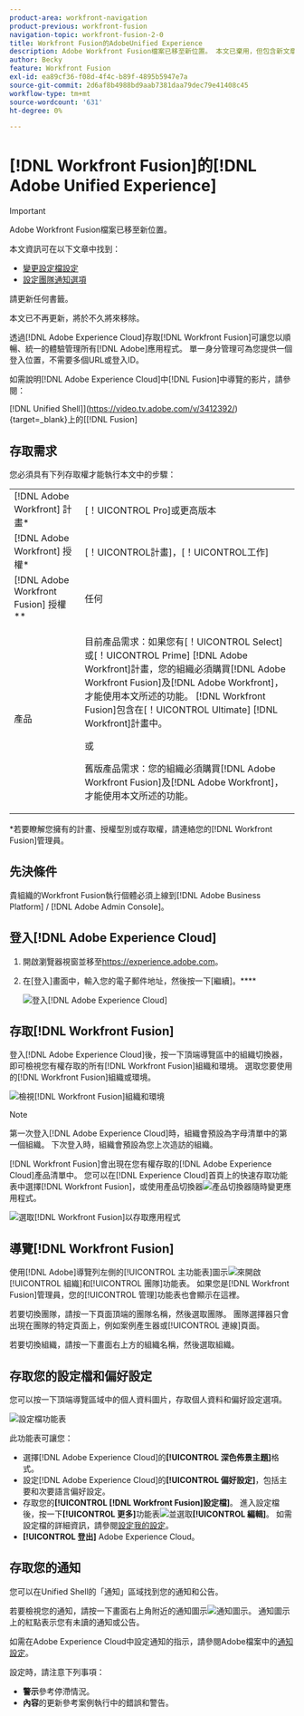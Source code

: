 ```yaml
---
product-area: workfront-navigation
product-previous: workfront-fusion
navigation-topic: workfront-fusion-2-0
title: Workfront Fusion的AdobeUnified Experience
description: Adobe Workfront Fusion檔案已移至新位置。 本文已棄用，但包含新文章的連結，內容涵蓋此功能。
author: Becky
feature: Workfront Fusion
exl-id: ea89cf36-f08d-4f4c-b89f-4895b5947e7a
source-git-commit: 2d6af8b4988bd9aab7381daa79dec79e41408c45
workflow-type: tm+mt
source-wordcount: '631'
ht-degree: 0%

---
```


# [!DNL Workfront Fusion]的[!DNL Adobe Unified Experience]

>[!IMPORTANT]
>
>Adobe Workfront Fusion檔案已移至新位置。
>
>本文資訊可在以下文章中找到：
>
>* [變更設定檔設定](https://experienceleague.adobe.com/docs/workfront-fusion/using/get-started-with-fusion/navigate-workfront-fusion/change-profile-settings.html)
>* [設定團隊通知選項](https://experienceleague.adobe.com/docs/workfront-fusion/using/set-up-and-manage-fusion/set-up-and-manage-orgs-and-teams/set-up-orgs-teams-and-users/set-team-notification-options.html)
>
>請更新任何書籤。
>
>本文已不再更新，將於不久將來移除。

透過[!DNL Adobe Experience Cloud]存取[!DNL Workfront Fusion]可讓您以順暢、統一的體驗管理所有[!DNL Adobe]應用程式。 單一身分管理可為您提供一個登入位置，不需要多個URL或登入ID。

如需說明[!DNL Adobe Experience Cloud]中[!DNL Fusion]中導覽的影片，請參閱：

 [!DNL Unified Shell]](https://video.tv.adobe.com/v/3412392/){target=_blank}上的[[!DNL Fusion] 

## 存取需求

您必須具有下列存取權才能執行本文中的步驟：

<table style="table-layout:auto"> 
 <col> 
 <col> 
 <tbody> 
  <tr> 
   <td role="rowheader">[!DNL Adobe Workfront] 計畫*</td> 
   <td> <p>[！UICONTROL Pro]或更高版本</p> </td> 
  </tr> 
  <tr data-mc-conditions=""> 
   <td role="rowheader">[!DNL Adobe Workfront] 授權*</td> 
   <td> <p>[！UICONTROL計畫]，[！UICONTROL工作]</p> </td> 
  </tr> 
  <tr> 
   <td role="rowheader">[!DNL Adobe Workfront Fusion] 授權**</td> 
   <td>
   <p>任何</p> 
  </tr> 
  <tr> 
   <td role="rowheader">產品</td> 
   <td>
   <p>目前產品需求：如果您有[！UICONTROL Select]或[！UICONTROL Prime] [!DNL Adobe Workfront]計畫，您的組織必須購買[!DNL Adobe Workfront Fusion]及[!DNL Adobe Workfront]，才能使用本文所述的功能。 [!DNL Workfront Fusion]包含在[！UICONTROL Ultimate] [!DNL Workfront]計畫中。</p>
   <p>或</p>
   <p>舊版產品需求：您的組織必須購買[!DNL Adobe Workfront Fusion]及[!DNL Adobe Workfront]，才能使用本文所述的功能。</p>
   </td> 
  </tr> 
 </tbody> 
</table>
*若要瞭解您擁有的計畫、授權型別或存取權，請連絡您的[!DNL Workfront Fusion]管理員。

## 先決條件

貴組織的Workfront Fusion執行個體必須上線到[!DNL Adobe Business Platform] / [!DNL Adobe Admin Console]。

## 登入[!DNL Adobe Experience Cloud]

1. 開啟瀏覽器視窗並移至<https://experience.adobe.com>。
1. 在[登入]畫面中，輸入您的電子郵件地址，然後按一下[繼續]。****

   ![登入[!DNL Adobe Experience Cloud]](assets/aec-login-page.png)

## 存取[!DNL Workfront Fusion]

登入[!DNL Adobe Experience Cloud]後，按一下頂端導覽區中的組織切換器，即可檢視您有權存取的所有[!DNL Workfront Fusion]組織和環境。 選取您要使用的[!DNL Workfront Fusion]組織或環境。

![檢視[!DNL Workfront Fusion]組織和環境](assets/aec-view-all-orgs.png)

>[!NOTE]
>
>第一次登入[!DNL Adobe Experience Cloud]時，組織會預設為字母清單中的第一個組織。 下次登入時，組織會預設為您上次造訪的組織。

[!DNL Workfront Fusion]會出現在您有權存取的[!DNL Adobe Experience Cloud]產品清單中。 您可以在[!DNL Experience Cloud]首頁上的快速存取功能表中選擇[!DNL Workfront Fusion]，或使用產品切換器![產品切換器](assets/main-menu-icon.png)隨時變更應用程式。

![選取[!DNL Workfront Fusion]以存取應用程式](assets/aec-product-switcher.png)

## 導覽[!DNL Workfront Fusion]

使用[!DNL Adobe]導覽列左側的[!UICONTROL 主功能表]圖示![](assets/main-menu-icon-left-nav.png)來開啟[!UICONTROL 組織]和[!UICONTROL 團隊]功能表。 如果您是[!DNL Workfront Fusion]管理員，您的[!UICONTROL 管理]功能表也會顯示在這裡。

若要切換團隊，請按一下頁面頂端的團隊名稱，然後選取團隊。 團隊選擇器只會出現在團隊的特定頁面上，例如案例產生器或[!UICONTROL 連線]頁面。

若要切換組織，請按一下畫面右上方的組織名稱，然後選取組織。

## 存取您的設定檔和偏好設定

您可以按一下頂端導覽區域中的個人資料圖片，存取個人資料和偏好設定選項。

![設定檔功能表](assets/aec-profile-picture-menu.png)

此功能表可讓您：

* 選擇[!DNL Adobe Experience Cloud]的&#x200B;**[!UICONTROL 深色佈景主題]**&#x200B;格式。
* 設定[!DNL Adobe Experience Cloud]的&#x200B;**[!UICONTROL 偏好設定]**，包括主要和次要語言偏好設定。
* 存取您的&#x200B;**[!UICONTROL [!DNL Workfront Fusion]設定檔]**。 進入設定檔後，按一下&#x200B;**[!UICONTROL 更多]**&#x200B;功能表![](assets/more-icon.png)並選取&#x200B;**[!UICONTROL 編輯]**。 如需設定檔的詳細資訊，請參閱[設定我的設定](/help/quicksilver/workfront-basics/manage-your-account-and-profile/configuring-your-user-profile/configure-my-settings.md)。
* **[!UICONTROL 登出]** Adobe Experience Cloud。


## 存取您的通知

您可以在Unified Shell的「通知」區域找到您的通知和公告。

若要檢視您的通知，請按一下畫面右上角附近的通知圖示![通知圖示](assets/notifications-icon.png)。 通知圖示上的紅點表示您有未讀的通知或公告。

如需在Adobe Experience Cloud中設定通知的指示，請參閱Adobe檔案中的[通知設定](https://experienceleague.adobe.com/docs/experience-manager-cloud-service/content/implementing/using-cloud-manager/notifications.html#:~:text=You%20can%20customize%20how%20you,how%20you%20receive%20your%20notifications.)。

設定時，請注意下列事項：

* **警示**&#x200B;參考停滯情況。
* **內容**&#x200B;的更新參考案例執行中的錯誤和警告。

